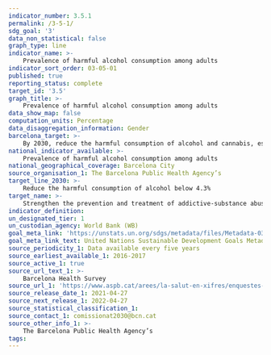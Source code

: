 ```yaml
---
indicator_number: 3.5.1
permalink: /3-5-1/
sdg_goal: '3'
data_non_statistical: false
graph_type: line
indicator_name: >-
    Prevalence of harmful alcohol consumption among adults
indicator_sort_order: 03-05-01
published: true
reporting_status: complete
target_id: '3.5'
graph_title: >-
    Prevalence of harmful alcohol consumption among adults
data_show_map: false
computation_units: Percentage
data_disaggregation_information: Gender
barcelona_target: >-
    By 2030, reduce the harmful consumption of alcohol and cannabis, especially in young people
national_indicator_available: >-
    Prevalence of harmful alcohol consumption among adults
national_geographical_coverage: Barcelona City 
source_organisation_1: The Barcelona Public Health Agency’s 
target_line_2030: >-
    Reduce the harmful consumption of alcohol below 4.3%
target_name: >-
    Strengthen the prevention and treatment of addictive-substance abuse, including the improper use of narcotics and the harmful consumption of alcohol
indicator_definition:
un_designated_tier: 1
un_custodian_agency: World Bank (WB)
goal_meta_link: 'https://unstats.un.org/sdgs/metadata/files/Metadata-03-05-01.pdf'
goal_meta_link_text: United Nations Sustainable Development Goals Metadata (pdf 894kB)
source_periodicity_1: Data available every five years
source_earliest_available_1: 2016-2017
source_active_1: true
source_url_text_1: >-
    Barcelona Health Survey 
source_url_1: 'https://www.aspb.cat/arees/la-salut-en-xifres/enquestes-de-salut/'
source_release_date_1: 2021-04-27
source_next_release_1: 2022-04-27
source_statistical_classification_1: 
source_contact_1: comissionat2030@bcn.cat
source_other_info_1: >-
    The Barcelona Public Health Agency’s 
tags:
---
```

